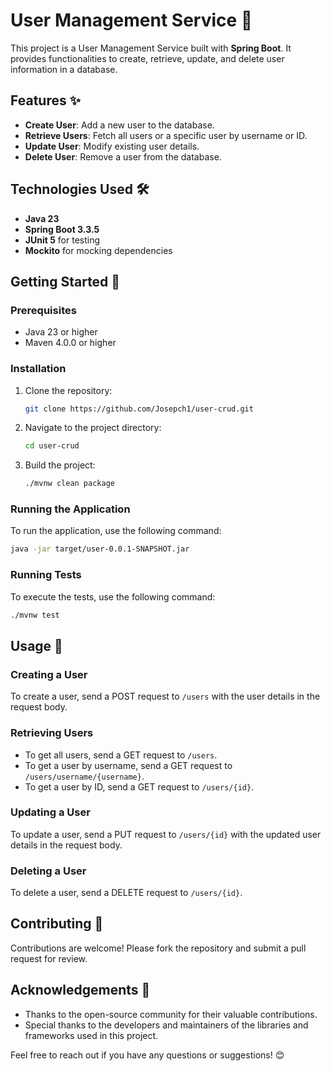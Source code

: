 # User Management Service 🚀

This project is a User Management Service built with **Spring Boot**. It provides functionalities to create, retrieve, update, and delete user information in a database.

## Features ✨

- **Create User**: Add a new user to the database.
- **Retrieve Users**: Fetch all users or a specific user by username or ID.
- **Update User**: Modify existing user details.
- **Delete User**: Remove a user from the database.

## Technologies Used 🛠️

- **Java 23**
- **Spring Boot 3.3.5**
- **JUnit 5** for testing
- **Mockito** for mocking dependencies

## Getting Started 🏁

### Prerequisites

- Java 23 or higher
- Maven 4.0.0 or higher

### Installation

1. Clone the repository:
    ```sh
    git clone https://github.com/Josepch1/user-crud.git
    ```
2. Navigate to the project directory:
    ```sh
    cd user-crud
    ```
3. Build the project:
    ```sh
    ./mvnw clean package
    ```

### Running the Application

To run the application, use the following command:
```sh
java -jar target/user-0.0.1-SNAPSHOT.jar
```

### Running Tests

To execute the tests, use the following command:
```sh
./mvnw test
```

## Usage 📖

### Creating a User

To create a user, send a POST request to `/users` with the user details in the request body.

### Retrieving Users

- To get all users, send a GET request to `/users`.
- To get a user by username, send a GET request to `/users/username/{username}`.
- To get a user by ID, send a GET request to `/users/{id}`.

### Updating a User

To update a user, send a PUT request to `/users/{id}` with the updated user details in the request body.

### Deleting a User

To delete a user, send a DELETE request to `/users/{id}`.

## Contributing 🤝

Contributions are welcome! Please fork the repository and submit a pull request for review.


## Acknowledgements 🙏

- Thanks to the open-source community for their valuable contributions.
- Special thanks to the developers and maintainers of the libraries and frameworks used in this project.

Feel free to reach out if you have any questions or suggestions! 😊